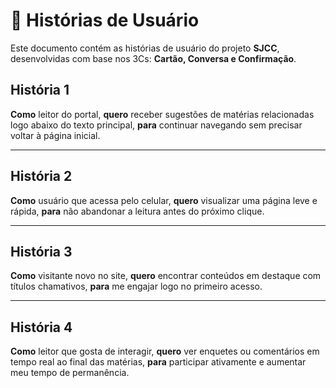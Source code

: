 # 📖 Histórias de Usuário

Este documento contém as histórias de usuário do projeto **SJCC**, desenvolvidas com base nos 3Cs: **Cartão, Conversa e Confirmação**.

## História 1
**Como** leitor do portal,  **quero** receber sugestões de matérias relacionadas logo abaixo do texto principal,  **para** continuar navegando sem precisar voltar à página inicial.  

---

## História 2
**Como** usuário que acessa pelo celular,  **quero** visualizar uma página leve e rápida,  **para** não abandonar a leitura antes do próximo clique.  

---

## História 3
**Como** visitante novo no site,  **quero** encontrar conteúdos em destaque com títulos chamativos,  **para** me engajar logo no primeiro acesso.  

---

## História 4
**Como** leitor que gosta de interagir,  **quero** ver enquetes ou comentários em tempo real ao final das matérias,  **para** participar ativamente e aumentar meu tempo de permanência.  
